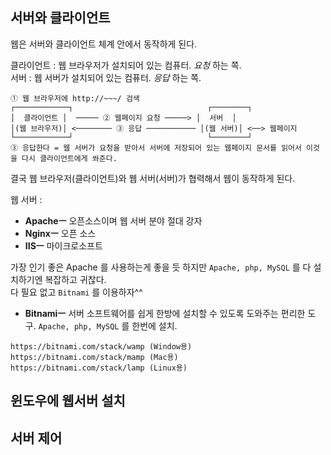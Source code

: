 ## 서버와 클라이언트

웹은 서버와 클라이언트 체계 안에서 동작하게 된다.  

클라이언트 : 웹 브라우저가 설치되어 있는 컴퓨터. *요청* 하는 쪽.  
서버 : 웹 서버가 설치되어 있는 컴퓨터. *응답* 하는 쪽.

```
① 웹 브라우저에 http://~~~/ 검색
┌────────────┐                              ┌────────┐
│  클라이언트 │  ───── ② 웹페이지 요청 ─────> │  서버  │
│(웹 브라우저)│ <──────── ③ 응답 ─────────── │(웹 서버)│ <──> 웹페이지
└────────────┘                              └────────┘
③ 응답한다 = 웹 서버가 요청을 받아서 서버에 저장되어 있는 웹페이지 문서를 읽어서 이것을 다시 클라이언트에게 쏴준다.
```

결국 웹 브라우저(클라이언트)와 웹 서버(서버)가 협력해서 웹이 동작하게 된다.  

웹 서버 :
- **Apacheㅡ** 오픈소스이며 웹 서버 분야 절대 강자
- **Nginxㅡ** 오픈 소스
- **IISㅡ** 마이크로소프트


가장 인기 좋은 Apache 를 사용하는게 좋을 듯 하지만 `Apache, php, MySQL` 를 다 설치하기엔 복잡하고 귀찮다.  
다 필요 없고 `Bitnami` 를 이용하자^^

- **Bitnamiㅡ** 서버 소프트웨어를 쉽게 한방에 설치할 수 있도록 도와주는 편리한 도구. `Apache, php, MySQL` 를 한번에 설치.  
```
https://bitnami.com/stack/wamp (Window용)
https://bitnami.com/stack/mamp (Mac용)
https://bitnami.com/stack/lamp (Linux용)
```

## 윈도우에 웹서버 설치

## 서버 제어
